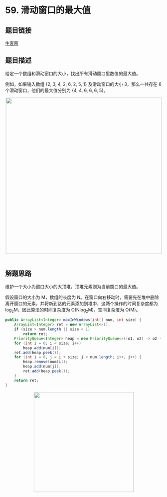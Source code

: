 # 59. 滑动窗口的最大值

## 题目链接

[牛客网](https://www.nowcoder.com/practice/1624bc35a45c42c0bc17d17fa0cba788?tpId=13&tqId=11217&tPage=1&rp=1&ru=/ta/coding-interviews&qru=/ta/coding-interviews/question-ranking&from=cyc_github)

## 题目描述

给定一个数组和滑动窗口的大小，找出所有滑动窗口里数值的最大值。

例如，如果输入数组 {2, 3, 4, 2, 6, 2, 5, 1} 及滑动窗口的大小 3，那么一共存在 6 个滑动窗口，他们的最大值分别为 {4, 4, 6, 6, 6, 5}。

<div align="center"> <img src="https://cs-notes-1256109796.cos.ap-guangzhou.myqcloud.com/image-20201104020702453.png" width="500px"> </div><br>

## 解题思路

维护一个大小为窗口大小的大顶堆，顶堆元素则为当前窗口的最大值。

假设窗口的大小为 M，数组的长度为 N。在窗口向右移动时，需要先在堆中删除离开窗口的元素，并将新到达的元素添加到堆中，这两个操作的时间复杂度都为 log<sub>2</sub>M，因此算法的时间复杂度为 O(Nlog<sub>2</sub>M)，空间复杂度为 O(M)。

```java
public ArrayList<Integer> maxInWindows(int[] num, int size) {
    ArrayList<Integer> ret = new ArrayList<>();
    if (size > num.length || size < 1)
        return ret;
    PriorityQueue<Integer> heap = new PriorityQueue<>((o1, o2) -> o2 - o1);  /* 大顶堆 */
    for (int i = 0; i < size; i++)
        heap.add(num[i]);
    ret.add(heap.peek());
    for (int i = 0, j = i + size; j < num.length; i++, j++) {            /* 维护一个大小为 size 的大顶堆 */
        heap.remove(num[i]);
        heap.add(num[j]);
        ret.add(heap.peek());
    }
    return ret;
}
```






<div align="center"><img width="320px" src="https://cs-notes-1256109796.cos.ap-guangzhou.myqcloud.com/githubio/公众号二维码-2.png"></img></div>
